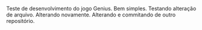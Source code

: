 Teste de desenvolvimento do jogo Genius.
Bem simples.
Testando alteração de arquivo.
Alterando novamente.
Alterando e commitando de outro repositório.
